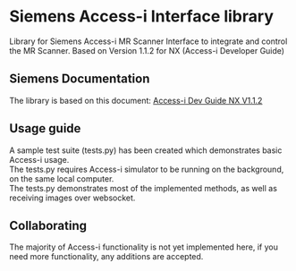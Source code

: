 # Siemens Access-i Interface library
Library for Siemens Access-i MR Scanner Interface to integrate and control the MR Scanner. Based on Version 1.1.2 for NX (Access-i Developer Guide)

## Siemens Documentation
The library is based on this document:
[Access-i Dev Guide NX V1.1.2](Access-i_Dev_Guide_NX_V1.1.2.pdf)

## Usage guide
A sample test suite (tests.py) has been created which demonstrates basic Access-i usage.  
The tests.py requires Access-i simulator to be running on the background, on the same local computer.  
The tests.py demonstrates most of the implemented methods, as well as receiving images over websocket.  

## Collaborating
The majority of Access-i functionality is not yet implemented here, if you need more functionality, any additions are accepted.
